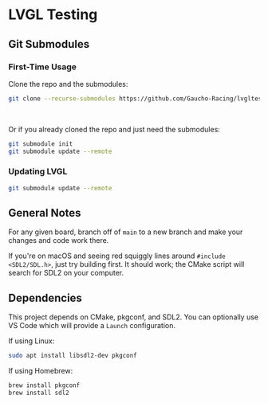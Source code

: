 # LVGL Testing
## Git Submodules
### First-Time Usage
Clone the repo and the submodules:
```bash
git clone --recurse-submodules https://github.com/Gaucho-Racing/lvgltesting.git
```

<br>

Or if you already cloned the repo and just need the submodules:
```bash
git submodule init
git submodule update --remote
```
### Updating LVGL
```bash
git submodule update --remote
```
## General Notes
For any given board, branch off of `main` to a new branch and make your changes and code work there.

If you're on macOS and seeing red squiggly lines around `#include <SDL2/SDL.h>`, just try building first. It should work; the CMake script will search for SDL2 on your computer. 

## Dependencies
This project depends on CMake, pkgconf, and SDL2. You can optionally use VS Code which will provide a `Launch` configuration.

If using Linux:
```bash
sudo apt install libsdl2-dev pkgconf
```

If using Homebrew:
```zsh
brew install pkgconf
brew install sdl2
```
